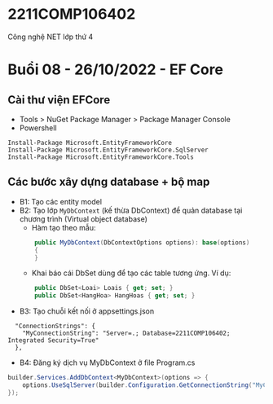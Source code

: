 # 2211COMP106402
Công nghệ NET lớp thứ 4

# Buổi 08 - 26/10/2022 - EF Core

## Cài thư viện EFCore
* Tools > NuGet Package Manager > Package Manager Console
* Powershell
```
Install-Package Microsoft.EntityFrameworkCore
Install-Package Microsoft.EntityFrameworkCore.SqlServer
Install-Package Microsoft.EntityFrameworkCore.Tools
```

## Các bước xây dựng database + bộ map
* B1: Tạo các entity model
* B2: Tạo lớp ```MyDbContext``` (kế thừa DbContext) để quản database tại chương trình (Virtual object database)
	* Hàm tạo theo mẫu:
	```cs
        public MyDbContext(DbContextOptions options): base(options)
        {
        }
	```
	* Khai báo cái DbSet dùng để tạo các table tương ứng. Ví dụ:
	```cs
        public DbSet<Loai> Loais { get; set; }
        public DbSet<HangHoa> HangHoas { get; set; }
	```
* B3: Tạo chuỗi kết nối ở appsettings.json
```
  "ConnectionStrings": {
    "MyConnectionString": "Server=.; Database=2211COMP106402; Integrated Security=True"
  },
```
* B4: Đăng ký dịch vụ MyDbContext ở file Program.cs
```cs
builder.Services.AddDbContext<MyDbContext>(options => {
    options.UseSqlServer(builder.Configuration.GetConnectionString("MyConnectionString"));
});
```